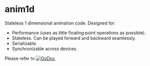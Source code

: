 # anim1d

Stateless 1 dimensional animation code. Designed for:

- Performance (uses as little floating point operations as possible).
- Stateless. Can be played forward and backward seamlessly.
- Serializable.
- Synchronizable across devices.

Please refer to [![GoDoc](https://godoc.org/github.com/maruel/anim1d?status.svg)](https://godoc.org/github.com/maruel/anim1d).
